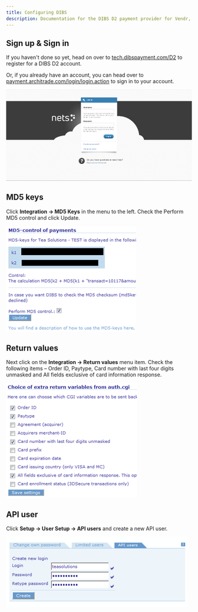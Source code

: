 ```yaml
---
title: Configuring DIBS
description: Documentation for the DIBS D2 payment provider for Vendr, the eCommerce solution for Umbraco v8+
---
```


## Sign up & Sign in

If you haven't done so yet, head on over to [tech.dibspayment.com/D2](tech.dibspayment.com/D2) to register for a DIBS D2 account.

Or, if you already have an account, you can head over to [payment.architrade.com/login/login.action](https://payment.architrade.com/login/login.action) to sign in to your account.


![DIBS D2 Sign in](/media/screenshots/dibs/d2/dibs-d2_signin.png)


## MD5 keys
Click **Integration -> MD5 Keys** in the menu to the left. Check the Perform MD5 control and click Update.

![DIBS D2 MD5 keys](/media/screenshots/dibs/d2/dibs-d2_md5-keys.png)

<!-- vale off -->
## Return values
Next click on the **Integration -> Return values** menu item. Check the following items – Order ID, Paytype, Card number with last four digits unmasked and All fields exclusive of card information response.
<!-- vale on -->

![DIBS D2 Return values](/media/screenshots/dibs/d2/dibs-d2_return-values.png)

## API user
Click **Setup -> User Setup -> API users** and create a new API user.

![DIBS D2 Return values](/media/screenshots/dibs/d2/dibs-d2_api-user.png)